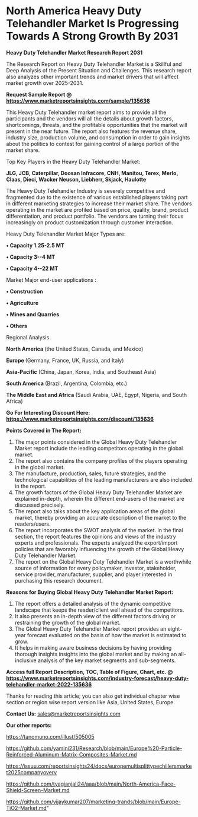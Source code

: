 # North America Heavy Duty Telehandler Market Is Progressing Towards A Strong Growth By 2031

<strong>Heavy Duty Telehandler Market Research Report 2031</strong>

The Research Report on Heavy Duty Telehandler Market is a Skillful and Deep Analysis of the Present Situation and Challenges. This research report also analyzes other important trends and market drivers that will affect market growth over 2025-2031.

<strong>Request Sample Report @ <a href=https://www.marketreportsinsights.com/sample/135636>https://www.marketreportsinsights.com/sample/135636</a></strong>

This Heavy Duty Telehandler market report aims to provide all the participants and the vendors will all the details about growth factors, shortcomings, threats, and the profitable opportunities that the market will present in the near future. The report also features the revenue share, industry size, production volume, and consumption in order to gain insights about the politics to contest for gaining control of a large portion of the market share.

Top Key Players in the Heavy Duty Telehandler Market:

<strong>JLG, JCB, Caterpillar, Doosan Infracore, CNH, Manitou, Terex, Merlo, Claas, Dieci, Wacker Neuson, Liebherr, Skjack, Haulotte</strong>

The Heavy Duty Telehandler Industry is severely competitive and fragmented due to the existence of various established players taking part in different marketing strategies to increase their market share. The vendors operating in the market are profiled based on price, quality, brand, product differentiation, and product portfolio. The vendors are turning their focus increasingly on product customization through customer interaction.

Heavy Duty Telehandler Market Major Types are:

<strong>• Capacity 1.25-2.5 MT

• Capacity 3--4 MT

• Capacity 4--22 MT</strong>

Market Major end-user applications :

<strong>• Construction

• Agriculture

• Mines and Quarries

• Others</strong>

Regional Analysis

</u><strong><b>North America</b></strong> (the United States, Canada, and Mexico)

<strong><b>Europe </b></strong>(Germany, France, UK, Russia, and Italy)

<strong><b>Asia-Pacific</b></strong> (China, Japan, Korea, India, and Southeast Asia)

<strong><b>South America</b></strong> (Brazil, Argentina, Colombia, etc.)

<strong><b>The Middle East and Africa</b></strong> (Saudi Arabia, UAE, Egypt, Nigeria, and South Africa)

<strong>Go For Interesting Discount Here: <a href=https://www.marketreportsinsights.com/discount/135636>https://www.marketreportsinsights.com/discount/135636</a></strong>

<strong>Points Covered in The Report:</strong>
<ol>
  <li>The major points considered in the Global Heavy Duty Telehandler Market report include the leading competitors operating in the global market.</li>
  <li>The report also contains the company profiles of the players operating in the global market.</li>
  <li>The manufacture, production, sales, future strategies, and the technological capabilities of the leading manufacturers are also included in the report.</li>
  <li>The growth factors of the Global Heavy Duty Telehandler Market are explained in-depth, wherein the different end-users of the market are discussed precisely.</li>
  <li>The report also talks about the key application areas of the global market, thereby providing an accurate description of the market to the readers/users.</li>
  <li>The report incorporates the SWOT analysis of the market. In the final section, the report features the opinions and views of the industry experts and professionals. The experts analyzed the export/import policies that are favorably influencing the growth of the Global Heavy Duty Telehandler Market.</li>
  <li>The report on the Global Heavy Duty Telehandler Market is a worthwhile source of information for every policymaker, investor, stakeholder, service provider, manufacturer, supplier, and player interested in purchasing this research document.</li>
</ol>
<strong>Reasons for Buying Global Heavy Duty Telehandler Market Report:</strong>

<ol>
  <li>The report offers a detailed analysis of the dynamic competitive landscape that keeps the reader/client well ahead of the competitors.</li>
  <li>It also presents an in-depth view of the different factors driving or restraining the growth of the global market.</li>
  <li>The Global Heavy Duty Telehandler Market report provides an eight-year forecast evaluated on the basis of how the market is estimated to grow.</li>
  <li>It helps in making aware business decisions by having providing thorough insights insights into the global market and by making an all-inclusive analysis of the key market segments and sub-segments.</li>
</ol>
<strong>Access full Report Description, TOC, Table of Figure, Chart, etc. @ <a href=https://www.marketreportsinsights.com/industry-forecast/heavy-duty-telehandler-market-2022-135636>https://www.marketreportsinsights.com/industry-forecast/heavy-duty-telehandler-market-2022-135636</a></strong>


Thanks for reading this article; you can also get individual chapter wise section or region wise report version like Asia, United States, Europe.

<strong>Contact Us:</strong>
sales@marketreportsinsights.com

<strong>Our other reports:</strong>

<a href=https://tanomuno.com/illust/505005>https://tanomuno.com/illust/505005</a>

<a href=https://github.com/yamini231/Research/blob/main/Europe%20-Particle-Reinforced-Aluminum-Matrix-Composites-Market.md>https://github.com/yamini231/Research/blob/main/Europe%20-Particle-Reinforced-Aluminum-Matrix-Composites-Market.md</a>

<a href=https://issuu.com/reportsinsights24/docs/europemultisplittypechillersmarket2025companyoverv>https://issuu.com/reportsinsights24/docs/europemultisplittypechillersmarket2025companyoverv</a>

<a href=https://github.com/tyagianjali24/aaa/blob/main/North-America-Face-Shield-Screen-Market.md>https://github.com/tyagianjali24/aaa/blob/main/North-America-Face-Shield-Screen-Market.md</a>

<a href=https://github.com/vijaykumar207/marketing-trands/blob/main/Europe-TiO2-Market.md>https://github.com/vijaykumar207/marketing-trands/blob/main/Europe-TiO2-Market.md</a>"
